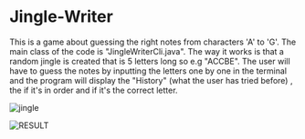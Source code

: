# Jingle-Writer
This is a game about guessing the right notes from characters 'A' to 'G'.
The main class of the code is "JingleWriterCli.java".
The way it works is that a random jingle is created that is 5 letters long so e.g "ACCBE".
The user will have to guess the notes by inputting the letters one by one in the terminal and the program will display the "History" (what the user has tried before) , the if it's in order and if it's the correct letter. 

![jingle](https://user-images.githubusercontent.com/95189863/144069330-147dda73-9b4b-46cc-821b-b02125b82e6d.JPG)

![RESULT](https://user-images.githubusercontent.com/95189863/144072918-fec0d990-48ca-4d78-98fc-8a56993b59a6.JPG)

